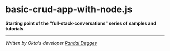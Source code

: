 # basic-crud-app-with-node.js
**Starting point of the "full-stack-conversations" series of samples and tutorials.**























---

_Written by Okta's developer [Randal Degges](https://developer.okta.com/blog/authors/randall-degges)_



